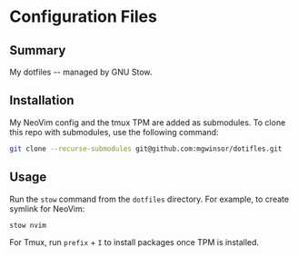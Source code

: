 # Configuration Files

## Summary

My dotfiles -- managed by GNU Stow.

## Installation

My NeoVim config and the tmux TPM are added as submodules. To clone this repo
with submodules, use the following command:

```bash
git clone --recurse-submodules git@github.com:mgwinsor/dotifles.git
```

## Usage

Run the `stow` command from the `dotfiles` directory. For example, to create
symlink for NeoVim:

```bash
stow nvim
```

For Tmux, run `prefix` + `I` to install packages once TPM is installed.
